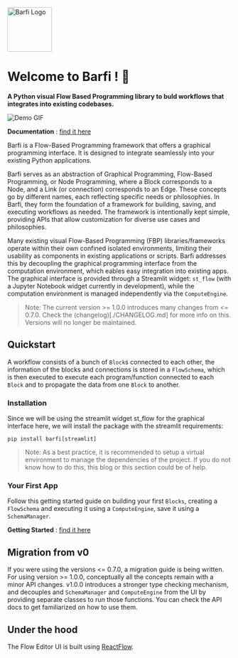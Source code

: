 <img src="/assets/logo.png" width="100px" alt="Barfi Logo">

# Welcome to Barfi ! 👋

**A Python visual Flow Based Programming library to buld workflows that integrates into existing codebases.**

![Demo GIF](/assets/demo.gif)

**Documentation** : [find it here](https://barfi.ai/docs)

Barfi is a Flow-Based Programming framework that offers a graphical programming interface. It is designed to integrate seamlessly into your existing Python applications.

Barfi serves as an abstraction of Graphical Programming, Flow-Based Programming, or Node Programming, where a Block corresponds to a Node, and a Link (or connection) corresponds to an Edge. These concepts go by different names, each reflecting specific needs or philosophies. In Barfi, they form the foundation of a framework for building, saving, and executing workflows as needed. The framework is intentionally kept simple, providing APIs that allow customization for diverse use cases and philosophies.

Many existing visual Flow-Based Programming (FBP) libraries/frameworks operate within their own confined isolated environments, limiting their usability as components in existing applications or scripts. Barfi addresses this by decoupling the graphical programming interface from the computation environment, which eables easy integration into existing apps. The graphical interface is provided through a Streamlit widget: `st_flow` (with a Jupyter Notebook widget currently in development), while the computation environment is managed independently via the `ComputeEngine`.

> Note: The current version >= 1.0.0 introduces many changes from <= 0.7.0. Check the (changelog)[./CHANGELOG.md] for more info on this. Versions will no longer be maintained. 

## Quickstart

A workflow consists of a bunch of `Block`s connected to each other, the information of the blocks and connections is stored in a `FlowSchema`, which is then executed to execute each program/function connected to each `Block` and to propagate the data from one `Block` to another.

### Installation

Since we will be using the streamlit widget st_flow for the graphical interface here, we will install the package with the streamlit requirements:

```shell
pip install barfi[streamlit]
```

> Note: As a best practice, it is recommended to setup a virtual environment to manage the dependencies of the project. If you do not know how to do this, this blog or this section could be of help.

### Your First App

Follow this getting started guide on building your first `Blocks`, creating a `FlowSchema` and executing it using a `ComputeEngine`, save it using a `SchemaManager`.

**Getting Started** : [find it here](https://barfi.ai/docs/getting_started)

## Migration from v0

If you were using the versions <= 0.7.0, a migration guide is being written. For using version >= 1.0.0, conceptually all the concepts remain with a minor API changes. v1.0.0 introduces a stronger type checking mechanism, and decouples and `SchemaManager` and `ComputeEngine` from the UI by providing separate classes to run those functions. You can check the API docs to get familiarized on how to use them. 

## Under the hood

The Flow Editor UI is built using [ReactFlow](https://reactflow.dev/).